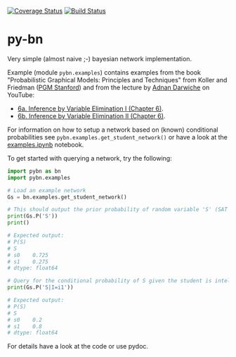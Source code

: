 [![Coverage Status](https://coveralls.io/repos/github/mellesies/py-bn/badge.svg?branch=master)](https://coveralls.io/github/mellesies/py-bn?branch=master)
[![Build Status](https://travis-ci.org/mellesies/py-bn.svg?branch=master)](https://travis-ci.org/mellesies/py-bn)

# py-bn
Very simple (almost naive ;-) bayesian network implementation.

Example (module `pybn.examples`) contains examples from the book "Probabilistic Graphical Models: Principles and Techniques" from Koller and Friedman ([PGM Stanford](http://pgm.stanford.edu)) and from the lecture by [Adnan Darwiche](http://web.cs.ucla.edu/~darwiche/) on YouTube:
* [6a. Inference by Variable Elimination I (Chapter 6)](https://www.youtube.com/watch?v=7oRReD_ayWo).
* [6b. Inference by Variable Elimination II (Chapter 6)](https://www.youtube.com/watch?v=QSSmx1ndUvg).

For information on how to setup a network based on (known) conditional probabilities see `pybn.examples.get_student_network()` or have a look at the [examples.ipynb](examples.ipynb) notebook.

To get started with querying a network, try the following:
```python
import pybn as bn
import pybn.examples

# Load an example network
Gs = bn.examples.get_student_network()

# This should output the prior probability of random variable 'S' (SAT score).
print(Gs.P('S'))
print()

# Expected output:
# P(S)
# S
# s0    0.725
# s1    0.275
# dtype: float64

# Query for the conditional probability of S given the student is intelligent.
print(Gs.P('S|I=i1'))

# Expected output:
# P(S)
# S
# s0    0.2
# s1    0.8
# dtype: float64
```

For details have a look at the code or use pydoc.
